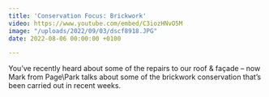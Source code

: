 ```yaml
---
title: 'Conservation Focus: Brickwork'
video: https://www.youtube.com/embed/C3iozHNvO5M
image: "/uploads/2022/09/03/dscf8918.JPG"
date: 2022-08-06 00:00:00 +0100

---
```

You’ve recently heard about some of the repairs to our roof & façade – now Mark from Page\\Park talks about some of the brickwork conservation that’s been carried out in recent weeks.